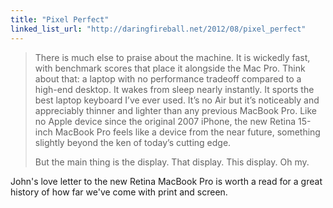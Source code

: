 ```yaml
---
title: "Pixel Perfect"
linked_list_url: "http://daringfireball.net/2012/08/pixel_perfect"
---
```

<blockquote><p>
  There is much else to praise about the machine. It is wickedly fast, with benchmark scores that place it alongside the Mac Pro. Think about that: a laptop with no performance tradeoff compared to a high-end desktop. It wakes from sleep nearly instantly. It sports the best laptop keyboard I’ve ever used. It’s no Air but it’s noticeably and appreciably thinner and lighter than any previous MacBook Pro. Like no Apple device since the original 2007 iPhone, the new Retina 15-inch MacBook Pro feels like a device from the near future, something slightly beyond the ken of today’s cutting edge.</p>
<p>  But the main thing is the display. That display. This display. Oh my.
</p></blockquote>
<p>John's love letter to the new Retina MacBook Pro is worth a read for a great history of how far we've come with print and screen.</p>

